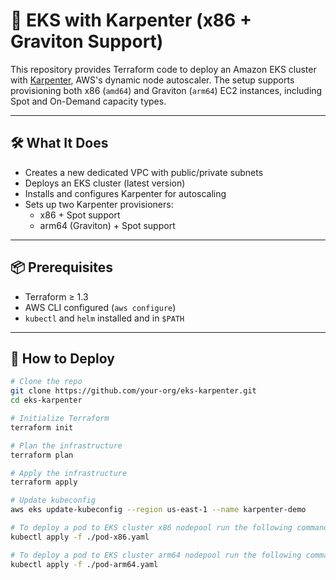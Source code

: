 # 🚀 EKS with Karpenter (x86 + Graviton Support)

This repository provides Terraform code to deploy an Amazon EKS cluster with [Karpenter](https://karpenter.sh), AWS's dynamic node autoscaler. The setup supports provisioning both x86 (`amd64`) and Graviton (`arm64`) EC2 instances, including Spot and On-Demand capacity types.

---

## 🛠️ What It Does

- Creates a new dedicated VPC with public/private subnets
- Deploys an EKS cluster (latest version)
- Installs and configures Karpenter for autoscaling
- Sets up two Karpenter provisioners:
  - x86 + Spot support
  - arm64 (Graviton) + Spot support

---

## 📦 Prerequisites

- Terraform ≥ 1.3
- AWS CLI configured (`aws configure`)
- `kubectl` and `helm` installed and in `$PATH`

---

## 🚀 How to Deploy

```bash
# Clone the repo
git clone https://github.com/your-org/eks-karpenter.git
cd eks-karpenter

# Initialize Terraform
terraform init

# Plan the infrastructure
terraform plan

# Apply the infrastructure
terraform apply

# Update kubeconfig
aws eks update-kubeconfig --region us-east-1 --name karpenter-demo

# To deploy a pod to EKS cluster x86 nodepool run the following command
kubectl apply -f ./pod-x86.yaml

# To deploy a pod to EKS cluster arm64 nodepool run the following command
kubectl apply -f ./pod-arm64.yaml
